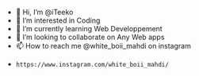 - 👋 Hi, I’m @iTeeko
- 👀 I’m interested in Coding
- 🌱 I’m currently learning Web Developpement
- 💞️ I’m looking to collaborate on Any Web apps
- 📫 How to reach me @white_boii_mahdi on instagram
-     https://www.instagram.com/white_boii_mahdi/ 


<!---
iTeeko/iTeeko is a ✨ special ✨ repository because its `README.md` (this file) appears on your GitHub profile.
You can click the Preview link to take a look at your changes.
--->
